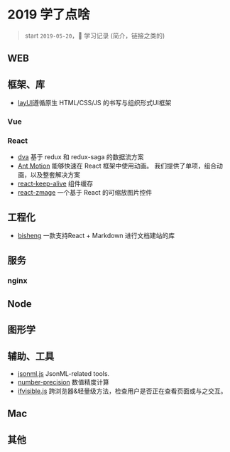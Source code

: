 # 2019 学了点啥

> start `2019-05-20`，💖 学习记录 (简介，链接之类的)

## WEB

## 框架、库

- [layUI](https://www.layui.com/doc/)遵循原生 HTML/CSS/JS 的书写与组织形式UI框架

### Vue

### React

- [dva](https://dvajs.com/) 基于 redux 和 redux-saga 的数据流方案
- [Ant Motion](https://motion.ant.design/index-cn) 能够快速在 React 框架中使用动画。
我们提供了单项，组合动画，以及整套解决方案
- [react-keep-alive](https://github.com/StructureBuilder/react-keep-alive) 组件缓存
- [react-zmage](https://github.com/Caldis/react-zmage) 一个基于 React 的可缩放图片控件

## 工程化

- [bisheng](https://github.com/benjycui/bisheng) 一款支持React + Markdown 进行文档建站的库

## 服务

### nginx

## Node

## 图形学

## 辅助、工具

- [jsonml.js](https://github.com/benjycui/jsonml.js) JsonML-related tools.
- [number-precision](https://github.com/nefe/number-precision) 数值精度计算
- [ifvisible.js](https://github.com/serkanyersen/ifvisible.js) 跨浏览器&轻量级方法，检查用户是否正在查看页面或与之交互。

## Mac

## 其他
